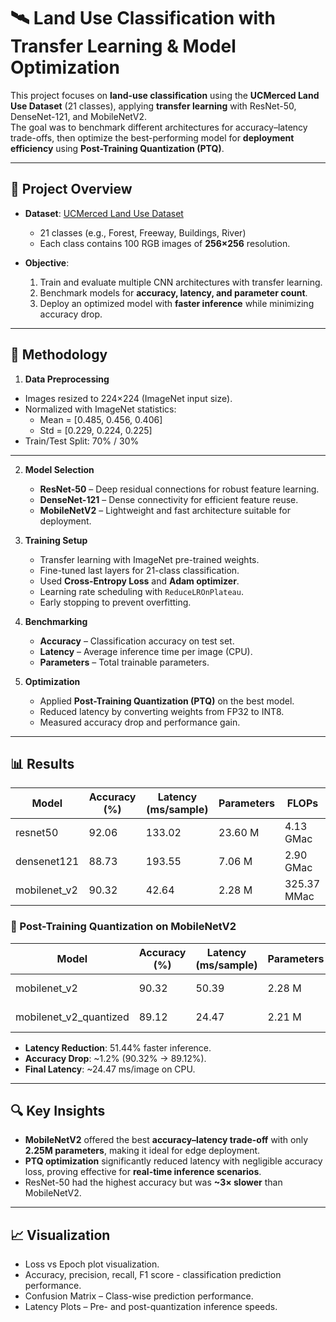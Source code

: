 # 🛰️ Land Use Classification with Transfer Learning & Model Optimization

This project focuses on **land-use classification** using the **UCMerced Land Use Dataset** (21 classes), applying **transfer learning** with ResNet-50, DenseNet-121, and MobileNetV2.  
The goal was to benchmark different architectures for accuracy–latency trade-offs, then optimize the best-performing model for **deployment efficiency** using **Post-Training Quantization (PTQ)**.

---

## 📌 Project Overview

- **Dataset**: [UCMerced Land Use Dataset](http://weegee.vision.ucmerced.edu/datasets/landuse.html)  
  - 21 classes (e.g., Forest, Freeway, Buildings, River)  
  - Each class contains 100 RGB images of **256×256** resolution.  

- **Objective**:  
  1. Train and evaluate multiple CNN architectures with transfer learning.  
  2. Benchmark models for **accuracy, latency, and parameter count**.  
  3. Deploy an optimized model with **faster inference** while minimizing accuracy drop.

---

## 🧠 Methodology

1. **Data Preprocessing**
  - Images resized to 224×224 (ImageNet input size).
  - Normalized with ImageNet statistics:
      - Mean = [0.485, 0.456, 0.406]
      - Std = [0.229, 0.224, 0.225]
  - Train/Test Split: 70% / 30%

---

2. **Model Selection**
   - **ResNet-50** – Deep residual connections for robust feature learning.
   - **DenseNet-121** – Dense connectivity for efficient feature reuse.
   - **MobileNetV2** – Lightweight and fast architecture suitable for deployment.

3. **Training Setup**
   - Transfer learning with ImageNet pre-trained weights.
   - Fine-tuned last layers for 21-class classification.
   - Used **Cross-Entropy Loss** and **Adam optimizer**.
   - Learning rate scheduling with `ReduceLROnPlateau`.
   - Early stopping to prevent overfitting.

4. **Benchmarking**
   - **Accuracy** – Classification accuracy on test set.
   - **Latency** – Average inference time per image (CPU).
   - **Parameters** – Total trainable parameters.

5. **Optimization**
   - Applied **Post-Training Quantization (PTQ)** on the best model.
   - Reduced latency by converting weights from FP32 to INT8.
   - Measured accuracy drop and performance gain.

---

## 📊 Results

| Model        | Accuracy (%) | Latency (ms/sample) | Parameters | FLOPs         |
|--------------|--------------|--------------------|------------|---------------|
| resnet50     | 92.06        | 133.02              | 23.60 M    | 4.13 GMac     |
| densenet121  | 88.73        | 193.55              | 7.06 M     | 2.90 GMac     |
| mobilenet_v2 | 90.32        | 42.64               | 2.28 M     | 325.37 MMac   |


### 🚀 Post-Training Quantization on MobileNetV2
| Model                    | Accuracy (%) | Latency (ms/sample) | Parameters | FLOPs       |
|--------------------------|--------------|---------------------|------------|-------------|
| mobilenet_v2              | 90.32        | 50.39               | 2.28 M     | 325.37 MMac |
| mobilenet_v2_quantized    | 89.12        | 24.47               | 2.21 M     | 62.72 KMac  |

- **Latency Reduction**: 51.44% faster inference.  
- **Accuracy Drop**: ~1.2% (90.32% → 89.12%).  
- **Final Latency**: ~24.47 ms/image on CPU.  

---

## 🔍 Key Insights

- **MobileNetV2** offered the best **accuracy–latency trade-off** with only **2.25M parameters**, making it ideal for edge deployment.  
- **PTQ optimization** significantly reduced latency with negligible accuracy loss, proving effective for **real-time inference scenarios**.
- ResNet-50 had the highest accuracy but was **~3× slower** than MobileNetV2.

---

## 📈 Visualization
- Loss vs Epoch plot visualization.
- Accuracy, precision, recall, F1 score - classification prediction performance.
- Confusion Matrix – Class-wise prediction performance.
- Latency Plots – Pre- and post-quantization inference speeds.

